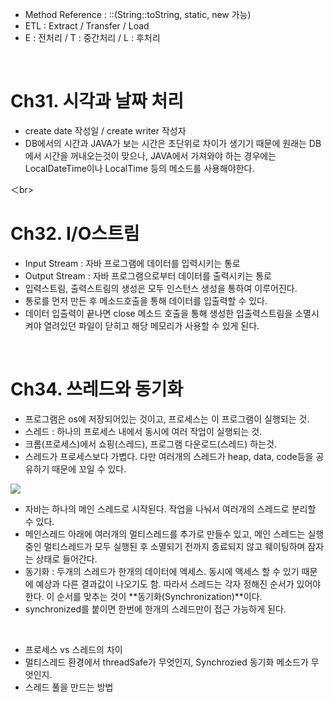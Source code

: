 - Method Reference : ::(String::toString, static, new 가능)
- ETL : Extract / Transfer / Load
- E : 전처리 / T : 중간처리 / L : 후처리

<br>

# Ch31. 시각과 날짜 처리

- create date 작성일 / create writer 작성자
- DB에서의 시간과 JAVA가 보는 시간은 초단위로 차이가 생기기 때문에 원래는 DB에서 시간을 꺼내오는것이 맞으나, JAVA에서 가져와야 하는 경우에는 LocalDateTime이나 LocalTime 등의 메소드를 사용해야한다.

＜br>

# Ch32. I/O스트림

- Input Stream : 자바 프로그램에 데이터를 입력시키는 통로
- Output Stream : 자바 프로그램으로부터 데이터를 출력시키는 통로
- 입력스트림, 출력스트림의 생성은 모두 인스턴스 생성을 통하여 이루어진다.
- 통로를 먼저 만든 후 메소드호출을 통해 데이터를 입출력할 수 있다.
- 데이터 입출력이 끝나면 close 메소드 호출을 통해 생성한 입출력스트림을 소멸시켜야 열려있던 파일이 닫히고 해당 메모리가 사용할 수 있게 된다.

<br>

# Ch34. 쓰레드와 동기화
- 프로그램은 os에 저장되어있는 것이고, 프로세스는 이 프로그램이 실행되는 것.
- 스레드 : 하나의 프로세스 내에서 동시에 여러 작업이 실행되는 것.
- 크롬(프로세스)에서 쇼핑(스레드), 프로그램 다운로드(스레드) 하는것.
- 스레드가 프로세스보다 가볍다. 다만 여러개의 스레드가 heap, data, code등을 공유하기 때문에 꼬일 수 있다.

![](20250407165419.png)

- 자바는 하나의 메인 스레드로 시작된다. 작업을 나눠서 여러개의 스레드로 분리할 수 있다.
- 메인스레드 아래에 여러개의 멀티스레드를 추가로 만들수 있고, 메인 스레드는 실행중인 멀티스레드가 모두 실행된 후 소멸되기 전까지 종료되지 않고 웨이팅하며 잠자는 상태로 들어간다.
- 동기화 : 두개의 스레드가 한개의 데이터에 엑세스. 동시에 액세스 할 수 있기 때문에 예상과 다른 결과값이 나오기도 함. 따라서 스레드는 각자 정해진 순서가 있어야 한다. 이 순서를 맞추는 것이 **동기화(Synchronization)**이다.
- synchronized를 붙이면 한번에 한개의 스레드만이 접근 가능하게 된다.

<br>

- 프로세스 vs 스레드의 차이
- 멀티스레드 환경에서 threadSafe가 무엇인지, Synchrozied 동기화 메소드가 무엇인지.
- 스레드 풀을 만드는 방법